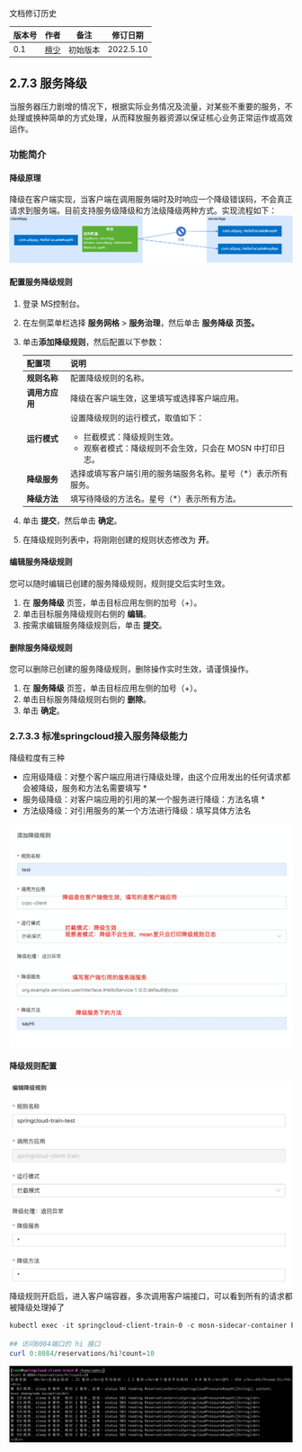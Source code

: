 文档修订历史

| 版本号 | 作者                               | 备注     | 修订日期      |
|-----|----------------------------------| -------- |-----------|
| 0.1 | [檀少](https://github.com/Tanc010) | 初始版本 | 2022.5.10 |

<a name="LjFmL"></a>
## 2.7.3 服务降级
当服务器压力剧增的情况下，根据实际业务情况及流量，对某些不重要的服务，不处理或换种简单的方式处理，从而释放服务器资源以保证核心业务正常运作或高效运作。
### 功能简介
#### 降级原理
降级在客户端实现，当客户端在调用服务端时及时响应一个降级错误码，不会真正请求到服务端。目前支持服务级降级和方法级降级两种方式。实现流程如下：![](./images/downgrade-theory.png)
#### 配置服务降级规则

1. 登录 MS控制台。
1. 在左侧菜单栏选择 **服务网格** > **服务治理**，然后单击 **服务降级 **页签**。**
1. 单击**添加降级规则**，然后配置以下参数：
   
   | **配置项** | **说明** |
   | --- | --- |
   | **规则名称** | 配置降级规则的名称。 |
   | **调用方应用** | 降级在客户端生效，这里填写或选择客户端应用。 |
   | **运行模式** | 设置降级规则的运行模式，取值如下：<ul><li>拦截模式：降级规则生效。<li>观察者模式：降级规则不会生效，只会在 MOSN 中打印日志。
      | **降级服务** | 选择或填写客户端引用的服务端服务名称。星号（*）表示所有服务。 |
      | **降级方法** | 填写待降级的方法名。星号（*）表示所有方法。 |

4. 单击 **提交**，然后单击 **确定**。
4. 在降级规则列表中，将刚刚创建的规则状态修改为 **开**。
#### 编辑服务降级规则
您可以随时编辑已创建的服务降级规则，规则提交后实时生效。

1. 在 **服务降级** 页签，单击目标应用左侧的加号（+）。
1. 单击目标服务降级规则右侧的 **编辑**。
1. 按需求编辑服务降级规则后，单击 **提交**。
#### 删除服务降级规则
您可以删除已创建的服务降级规则，删除操作实时生效，请谨慎操作。

1. 在 **服务降级** 页签，单击目标应用左侧的加号（+）。
1. 单击目标服务降级规则右侧的 **删除**。
1. 单击 **确定**。
### 2.7.3.3 标准springcloud接入服务降级能力
降级粒度有三种

- 应用级降级：对整个客户端应用进行降级处理，由这个应用发出的任何请求都会被降级，服务和方法名需要填写 *
- 服务级降级：对客户端应用的引用的某一个服务进行降级：方法名填 *
- 方法级降级：对引用服务的某一个方法进行降级：填写具体方法名

![image.png](./images/downgrade-config.png)
#### 降级规则配置
![image.png](./images/downgrade-client-config.png)
降级规则开启后，进入客户端容器，多次调用客户端接口，可以看到所有的请求都被降级处理掉了
```powershell
kubectl exec -it springcloud-client-train-0 -c mosn-sidecar-container bash

## 访问8084端口的 hi 接口
curl 0:8084/reservations/hi?count=10
```
![image.png](./images/downgrade-client-config-caller.png)
